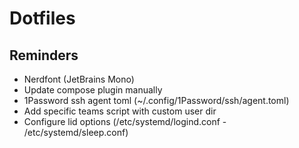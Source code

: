 # Dotfiles

## Reminders

- Nerdfont (JetBrains Mono)
- Update compose plugin manually
- 1Password ssh agent toml (~/.config/1Password/ssh/agent.toml)
- Add specific teams script with custom user dir
- Configure lid options (/etc/systemd/logind.conf - /etc/systemd/sleep.conf)
